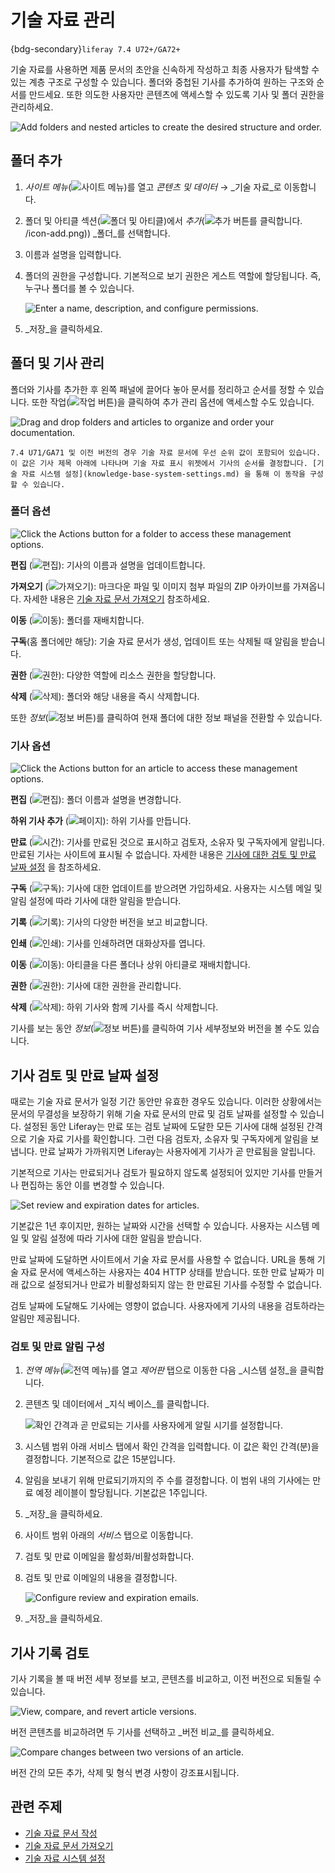 # 기술 자료 관리

{bdg-secondary}`liferay 7.4 U72+/GA72+`

기술 자료를 사용하면 제품 문서의 초안을 신속하게 작성하고 최종 사용자가 탐색할 수 있는 계층 구조로 구성할 수 있습니다. 폴더와 중첩된 기사를 추가하여 원하는 구조와 순서를 만드세요. 또한 의도한 사용자만 콘텐츠에 액세스할 수 있도록 기사 및 폴더 권한을 관리하세요.

![Add folders and nested articles to create the desired structure and order.](./managing-the-knowledge-base/images/01.png)

## 폴더 추가

1. _사이트 메뉴_(![사이트 메뉴](../../images/icon-menu.png))를 열고 _콘텐츠 및 데이터_ &rarr; _기술 자료_로 이동합니다.

1. 폴더 및 아티클 섹션(![폴더 및 아티클](../../images/icon-pages-tree.png))에서 _추가_(![추가 버튼](../../images)를 클릭합니다. /icon-add.png)) _폴더_를 선택합니다.

1. 이름과 설명을 입력합니다.

1. 폴더의 권한을 구성합니다. 기본적으로 보기 권한은 게스트 역할에 할당됩니다. 즉, 누구나 폴더를 볼 수 있습니다.

   ![Enter a name, description, and configure permissions.](./managing-the-knowledge-base/images/02.png)

1. _저장_을 클릭하세요.

## 폴더 및 기사 관리

폴더와 기사를 추가한 후 왼쪽 패널에 끌어다 놓아 문서를 정리하고 순서를 정할 수 있습니다. 또한 작업(![작업 버튼](../../images/icon-actions.png))을 클릭하여 추가 관리 옵션에 액세스할 수도 있습니다.

![Drag and drop folders and articles to organize and order your documentation.](./managing-the-knowledge-base/images/03.png)

```{note}
7.4 U71/GA71 및 이전 버전의 경우 기술 자료 문서에 우선 순위 값이 포함되어 있습니다. 이 값은 기사 제목 아래에 나타나며 기술 자료 표시 위젯에서 기사의 순서를 결정합니다. [기술 자료 시스템 설정](knowledge-base-system-settings.md) 을 통해 이 동작을 구성할 수 있습니다.
```

### 폴더 옵션

![Click the Actions button for a folder to access these management options.](./managing-the-knowledge-base/images/04.png)

**편집** (![편집](../../images/icon-edit.png)): 기사의 이름과 설명을 업데이트합니다.

**가져오기** (![가져오기](../../images/icon-import.png)): 마크다운 파일 및 이미지 첨부 파일의 ZIP 아카이브를 가져옵니다. 자세한 내용은 [기술 자료 문서 가져오기](./importing-knowledge-base-articles.md) 참조하세요.

**이동** (![이동](../../images/icon-move-folder.png)): 폴더를 재배치합니다.

**구독**(홈 폴더에만 해당): 기술 자료 문서가 생성, 업데이트 또는 삭제될 때 알림을 받습니다.

**권한** (![권한](../../images/icon-permissions.png)): 다양한 역할에 리소스 권한을 할당합니다.

**삭제** (![삭제](../../images/icon-app-trash.png)): 폴더와 해당 내용을 즉시 삭제합니다.

또한 _정보_(![정보 버튼](../../images/icon-information.png))를 클릭하여 현재 폴더에 대한 정보 패널을 전환할 수 있습니다.

### 기사 옵션

![Click the Actions button for an article to access these management options.](./managing-the-knowledge-base/images/05.png)

**편집** (![편집](../../images/icon-edit.png)): 폴더 이름과 설명을 변경합니다.

**하위 기사 추가** (![페이지](../../images/icon-document.png)): 하위 기사를 만듭니다.

**만료** (![시간](../../images/icon-time.png)): 기사를 만료된 것으로 표시하고 검토자, 소유자 및 구독자에게 알립니다. 만료된 기사는 사이트에 표시될 수 없습니다. 자세한 내용은 [기사에 대한 검토 및 만료 날짜 설정](#setting-review-and-expiration-dates-for-articles) 을 참조하세요.

**구독** (![구독](../../images/icon-bell.png)): 기사에 대한 업데이트를 받으려면 가입하세요. 사용자는 시스템 메일 및 알림 설정에 따라 기사에 대한 알림을 받습니다.

**기록** (![기록](../../images/icon-date-time.png)): 기사의 다양한 버전을 보고 비교합니다.

**인쇄** (![인쇄](../../images/icon-print.png)): 기사를 인쇄하려면 대화상자를 엽니다.

**이동** (![이동](../../images/icon-move-folder.png)): 아티클을 다른 폴더나 상위 아티클로 재배치합니다.

**권한** (![권한](../../images/icon-permissions.png)): 기사에 대한 권한을 관리합니다.

**삭제** (![삭제](../../images/icon-app-trash.png)): 하위 기사와 함께 기사를 즉시 삭제합니다.

기사를 보는 동안 _정보_(![정보 버튼](../../images/icon-information.png))를 클릭하여 기사 세부정보와 버전을 볼 수도 있습니다.

## 기사 검토 및 만료 날짜 설정

때로는 기술 자료 문서가 일정 기간 동안만 유효한 경우도 있습니다. 이러한 상황에서는 문서의 무결성을 보장하기 위해 기술 자료 문서의 만료 및 검토 날짜를 설정할 수 있습니다. 설정된 동안 Liferay는 만료 또는 검토 날짜에 도달한 모든 기사에 대해 설정된 간격으로 기술 자료 기사를 확인합니다. 그런 다음 검토자, 소유자 및 구독자에게 알림을 보냅니다. 만료 날짜가 가까워지면 Liferay는 사용자에게 기사가 곧 만료됨을 알립니다.

기본적으로 기사는 만료되거나 검토가 필요하지 않도록 설정되어 있지만 기사를 만들거나 편집하는 동안 이를 변경할 수 있습니다.

![Set review and expiration dates for articles.](./managing-the-knowledge-base/images/06.png)

기본값은 1년 후이지만, 원하는 날짜와 시간을 선택할 수 있습니다. 사용자는 시스템 메일 및 알림 설정에 따라 기사에 대한 알림을 받습니다.

만료 날짜에 도달하면 사이트에서 기술 자료 문서를 사용할 수 없습니다. URL을 통해 기술 자료 문서에 액세스하는 사용자는 404 HTTP 상태를 받습니다. 또한 만료 날짜가 미래 값으로 설정되거나 만료가 비활성화되지 않는 한 만료된 기사를 수정할 수 없습니다.

검토 날짜에 도달해도 기사에는 영향이 없습니다. 사용자에게 기사의 내용을 검토하라는 알림만 제공됩니다.

### 검토 및 만료 알림 구성

1. _전역 메뉴_(![전역 메뉴](../../images/icon-applications-menu.png))를 열고 _제어판_ 탭으로 이동한 다음 _시스템 설정_을 클릭합니다.

1. 콘텐츠 및 데이터에서 _지식 베이스_를 클릭합니다.

   ![확인 간격과 곧 만료되는 기사를 사용자에게 알릴 시기를 설정합니다. ](./managing-the-knowledge-base/images/07.png)

1. 시스템 범위 아래 서비스 탭에서 확인 간격을 입력합니다. 이 값은 확인 간격(분)을 결정합니다. 기본적으로 값은 15분입니다.

1. 알림을 보내기 위해 만료되기까지의 주 수를 결정합니다. 이 범위 내의 기사에는 만료 예정 레이블이 할당됩니다. 기본값은 1주입니다.

1. _저장_을 클릭하세요.

1. 사이트 범위 아래의 _서비스_ 탭으로 이동합니다.

1. 검토 및 만료 이메일을 활성화/비활성화합니다.

1. 검토 및 만료 이메일의 내용을 결정합니다.

   ![Configure review and expiration emails.](./managing-the-knowledge-base/images/08.png)

1. _저장_을 클릭하세요.

## 기사 기록 검토

기사 기록을 볼 때 버전 세부 정보를 보고, 콘텐츠를 비교하고, 이전 버전으로 되돌릴 수 있습니다.

![View, compare, and revert article versions.](./managing-the-knowledge-base/images/09.png)

버전 콘텐츠를 비교하려면 두 기사를 선택하고 _버전 비교_를 클릭하세요.

![Compare changes between two versions of an article.](./managing-the-knowledge-base/images/10.png)

버전 간의 모든 추가, 삭제 및 형식 변경 사항이 강조표시됩니다.

## 관련 주제

* [기술 자료 문서 작성](./creating-knowledge-base-articles.md) 
* [기술 자료 문서 가져오기](./importing-knowledge-base-articles.md) 
* [기술 자료 시스템 설정](./knowledge-base-system-settings.md) 
